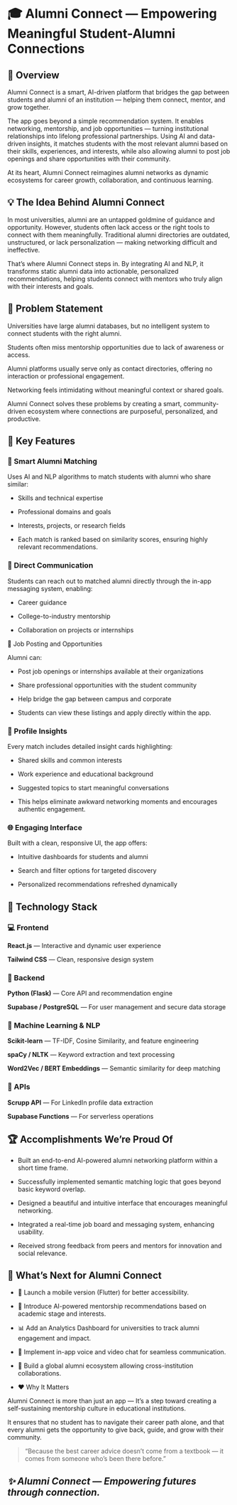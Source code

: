# 🎓 Alumni Connect — Empowering Meaningful Student-Alumni Connections
## 🌟 Overview

Alumni Connect is a smart, AI-driven platform that bridges the gap between students and alumni of an institution — helping them connect, mentor, and grow together.

The app goes beyond a simple recommendation system. It enables networking, mentorship, and job opportunities — turning institutional relationships into lifelong professional partnerships.
Using AI and data-driven insights, it matches students with the most relevant alumni based on their skills, experiences, and interests, while also allowing alumni to post job openings and share opportunities with their community.

At its heart, Alumni Connect reimagines alumni networks as dynamic ecosystems for career growth, collaboration, and continuous learning.

## 💡 The Idea Behind Alumni Connect

In most universities, alumni are an untapped goldmine of guidance and opportunity.
However, students often lack access or the right tools to connect with them meaningfully.
Traditional alumni directories are outdated, unstructured, or lack personalization — making networking difficult and ineffective.

That’s where Alumni Connect steps in.
By integrating AI and NLP, it transforms static alumni data into actionable, personalized recommendations, helping students connect with mentors who truly align with their interests and goals.

## 🧠 Problem Statement

Universities have large alumni databases, but no intelligent system to connect students with the right alumni.

Students often miss mentorship opportunities due to lack of awareness or access.

Alumni platforms usually serve only as contact directories, offering no interaction or professional engagement.

Networking feels intimidating without meaningful context or shared goals.

Alumni Connect solves these problems by creating a smart, community-driven ecosystem where connections are purposeful, personalized, and productive.

## 🚀 Key Features
### 🤝 Smart Alumni Matching

Uses AI and NLP algorithms to match students with alumni who share similar:

- Skills and technical expertise

- Professional domains and goals

- Interests, projects, or research fields

- Each match is ranked based on similarity scores, ensuring highly relevant recommendations.

### 💬 Direct Communication

Students can reach out to matched alumni directly through the in-app messaging system, enabling:

- Career guidance

- College-to-industry mentorship

- Collaboration on projects or internships

💼 Job Posting and Opportunities

Alumni can:

- Post job openings or internships available at their organizations

- Share professional opportunities with the student community

- Help bridge the gap between campus and corporate

- Students can view these listings and apply directly within the app.

### 🧭 Profile Insights

Every match includes detailed insight cards highlighting:

- Shared skills and common interests

- Work experience and educational background

- Suggested topics to start meaningful conversations

- This helps eliminate awkward networking moments and encourages authentic engagement.

### 🌐 Engaging Interface

Built with a clean, responsive UI, the app offers:

- Intuitive dashboards for students and alumni

- Search and filter options for targeted discovery

- Personalized recommendations refreshed dynamically

## 🧰 Technology Stack
### 💻 Frontend

**React.js** — Interactive and dynamic user experience

**Tailwind CSS** — Clean, responsive design system

### 🧠 Backend

**Python (Flask)** — Core API and recommendation engine

**Supabase / PostgreSQL** — For user management and secure data storage

### 🧮 Machine Learning & NLP

**Scikit-learn** — TF-IDF, Cosine Similarity, and feature engineering

**spaCy / NLTK** — Keyword extraction and text processing

**Word2Vec / BERT Embeddings** — Semantic similarity for deep matching

### 🔗 APIs

**Scrupp API** — For LinkedIn profile data extraction

**Supabase Functions** — For serverless operations

## 🏆 Accomplishments We’re Proud Of

- Built an end-to-end AI-powered alumni networking platform within a short time frame.

- Successfully implemented semantic matching logic that goes beyond basic keyword overlap.

- Designed a beautiful and intuitive interface that encourages meaningful networking.

- Integrated a real-time job board and messaging system, enhancing usability.

- Received strong feedback from peers and mentors for innovation and social relevance.

## 🌱 What’s Next for Alumni Connect

- 📱 Launch a mobile version (Flutter) for better accessibility.

- 🧭 Introduce AI-powered mentorship recommendations based on academic stage and interests.

- 📊 Add an Analytics Dashboard for universities to track alumni engagement and impact.

- 💬 Implement in-app voice and video chat for seamless communication.

- 🤝 Build a global alumni ecosystem allowing cross-institution collaborations.

- ❤️ Why It Matters

Alumni Connect is more than just an app —
It’s a step toward creating a self-sustaining mentorship culture in educational institutions.

It ensures that no student has to navigate their career path alone, and that every alumni gets the opportunity to give back, guide, and grow with their community.

> “Because the best career advice doesn’t come from a textbook — it comes from someone who’s been there before.”

## *✨ Alumni Connect — Empowering futures through connection.*
